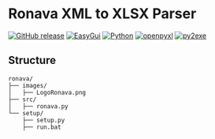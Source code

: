 # Ronava XML to XLSX Parser

[![GitHub release](https://img.shields.io/github/release/qubyte/rubidium.svg)](https://github.com/belgrades/Ronava)
[![EasyGui](https://img.shields.io/badge/easygui-0.97-green.svg)](http://easygui.sourceforge.net/)
[![Python](https://img.shields.io/badge/Python-2.7.9-yellow.svg)](https://www.python.org/downloads/release/python-279/)
[![openpyxl](https://img.shields.io/badge/openpyxl-2.3.0-blue.svg)](https://openpyxl.readthedocs.org/en/2.3.0-b1/charts/secondary.html)
[![py2exe](https://img.shields.io/badge/py2exe-0.9.2.2-purple.svg)](http://www.py2exe.org/)

## Structure

```
ronava/
├── images/
│   ├── LogoRonava.png
├── src/
│   ├── ronava.py
└── setup/
    ├── setup.py
    ├── run.bat
```
